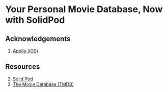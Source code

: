 # Your Personal Movie Database, Now with SolidPod

## Acknowledgements

1. [Apollo (iOS)](https://apps.apple.com/us/app/apollo-%E8%AE%B0%E5%BD%95%E4%BD%A0%E7%9A%84%E5%BD%B1%E8%A7%86%E7%94%9F%E6%B4%BB/id1616467801)

## Resources

1. [Solid Pod](https://solidproject.org/)
2. [The Movie Database (TMDB)](https://developers.themoviedb.org/4/getting-started/authorization)
